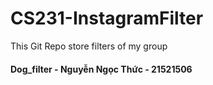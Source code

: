 # CS231-InstagramFilter
This Git Repo store filters of my group
#### Dog_filter - Nguyễn Ngọc Thức - 21521506
